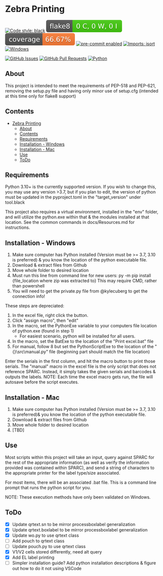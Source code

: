 # Zebra Printing

[![Code style: black](https://img.shields.io/badge/code%20style-black-000000.svg)](https://github.com/psf/black)
[![Flake8 Status](./reports/flake8/badge.svg)](./reports/flake8/index.html)
[![Coverage Status](./reports/coverage/badge.svg)](./reports/coverage/badge.svg)
[![pre-commit enabled](https://img.shields.io/badge/pre--commit-enabled-brightgreen?logo=pre-commit&logoColor=white)](https://pre-commit.com/)
[![Imports: isort](https://img.shields.io/badge/%20imports-isort-%231674b1?style=flat&labelColor=ef8336)](https://pycqa.github.io/isort/)
[![Windows](https://svgshare.com/i/ZhY.svg)](https://svgshare.com/i/ZhY.svg)
<!-- [![Status](https://img.shields.io/badge/status-active-success.svg)]() -->
[![GitHub Issues](https://img.shields.io/github/issues/kylecuberg/zebraPrinter.svg)](https://github.com/kylecuberg/zebraPrinter/issues)
[![GitHub Pull Requests](https://img.shields.io/github/issues-pr/kylecuberg/zebraPrinter.svg)](https://github.com/kylecuberg/zebraPrinter/pulls)
[![Python](https://img.shields.io/pypi/pyversions/cookiecutter-hypermodern-python-instance)](https://www.python.org/downloads/release/python-3100/)

## About

This project is intended to meet the requirements of PEP-518 and PEP-621, removing the setup.py file and having only minor use of setup.cfg (intended at this time only for flake8 support)

## Contents

- [Zebra Printing](#zebra-printing)
  - [About](#about)
  - [Contents](#contents)
  - [Requirements](#requirements)
  - [Installation - Windows](#installation---windows)
  - [Installation - Mac](#installation---mac)
  - [Use](#use)
  - [ToDo](#todo)

## Requirements

Python 3.10+ is the currently supported version.
If you wish to change this, you may use any version >3.7, but if you plan to edit, the version of python must be updated in the pyproject.toml in the "target_version" under tool.black

This project also requires a virtual environment, installed in the "env" folder, and will utilize the python.exe within that & the modules installed at that location. See the common commands in docs/Resources.md for instructions.

## Installation - Windows

1. Make sure computer has Python installed (Version must be >= 3.7, 3.10 is preferred) & you know the location of the python executable file.
2. Download & extract files from Github
3. Move whole folder to desired location
4. Must run this line from command line for new users:
   py -m pip install {file_location where zip was extracted to}
      This may require CMD, rather than powershell
5. You will need to get the private.py file from @kylecuberg to get the connection info!

These steps are depreciated:

1. In the excel file, right click the button.
2. Click "assign macro", then "edit"
3. In the macro, set the PythonExe variable to your computers file location of python.exe (found in step 1)
   - For easiest scenario, python will be installed for all users.
4. In the macro, set the BatExe to the location of the "Print excel.bat" file
5. For manual, follow 8 but set the PythonScriptExe to the location of the "{}\src\manual.py" file (beginning part should match the file location)

Enter the serials in the first column, and hit the macro button to print those serials.
The "manual" macro in the excel file is the only script that does not reference SPARC. Instead, it simply takes the given serials and barcodes & outputs the labels.
NOTE: Each time the excel macro gets run, the file will autosave before the script executes.

## Installation - Mac

1. Make sure computer has Python installed (Version must be >= 3.7, 3.10 is preferred)& you know the location of the python executable file.
2. Download & extract files from Github
3. Move whole folder to desired location
4. [TBD]

## Use

Most scripts within this project will take an input, query against SPARC for the rest of the appropriate information (as well as verify the information provided was contained within SPARC), and send a string of characters to the appropriate printer for the label type/size associated.

For most items, there will be an associated .bat file. This is a command line prompt that runs the python script for you.

NOTE: These execution methods have only been validated on Windows.

## ToDo

- [x] Update qrtext.sn to be mirror processboxlabel generalization
- [x] Update qrtext.boxlabel to be mirror processboxlabel generalization
- [x] Update wo.py to use qrtext class
- [ ] Add pouch to qrtext class
- [ ] Update pouch.py to use qrtext class
- [x] V1/V2 cells stored differently, need alt query
- [x] Add EL label printing
- [ ] Simpler installation guide? Add python installation descriptions & figure out how to do it not using VSCode

